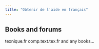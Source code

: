 ```yaml
---
title: "Obtenir de l'aide en français"
---
```


## Books and forums

texnique.fr comp.text.tex.fr and any books...